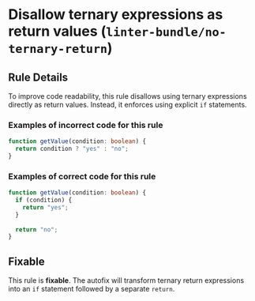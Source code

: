 # Disallow ternary expressions as return values (`linter-bundle/no-ternary-return`)

## Rule Details

To improve code readability, this rule disallows using ternary expressions directly as return values. Instead, it enforces using explicit `if` statements.

### Examples of **incorrect** code for this rule

```ts
function getValue(condition: boolean) {
  return condition ? "yes" : "no";
}
```

### Examples of **correct** code for this rule

```ts
function getValue(condition: boolean) {
  if (condition) { 
    return "yes";
  } 
  
  return "no"; 
}
```

## Fixable

This rule is **fixable**. The autofix will transform ternary return expressions into an `if` statement followed by a separate `return`.
